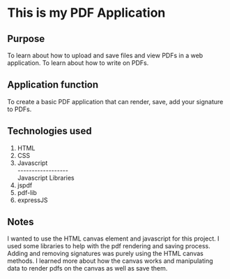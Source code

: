 # This is my PDF Application

## Purpose
To learn about how to upload and save files and view PDFs in a web application. To learn about how to write on PDFs.

## Application function
To create a basic PDF application that can render, save, add your signature to PDFs.

## Technologies used
<ol>
    <li>HTML</li>
    <li>CSS</li>
    <li>Javascript</li>
    ------------------
    <div>Javascript Libraries</div>
    <li>jspdf</li>
    <li>pdf-lib</li>
    <li>expressJS</li>
</ol>

## Notes
I wanted to use the HTML canvas element and javascript for this project. I used some libraries to help with the pdf rendering and saving process. Adding and removing signatures was purely using the HTML canvas methods. I learned more about how the canvas works and manipulating data to render pdfs on the canvas as well as save them.

